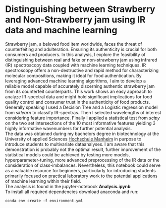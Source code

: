 # Distinguishing between Strawberry and Non-Strawberry jam using IR data and machine learning

Strawberry jam, a beloved food item worldwide, faces the threat of counterfeiting and adulteration. Ensuring its authenticity is crucial for both consumers and producers. In this analysis, I explore the feasibility of distinguishing between real and fake or non-strawberry jam using infrared (IR) spectroscopy data coupled with machine learning techniques. IR spectroscopy offers a non-destructive and rapid method for characterizing molecular compositions, making it ideal for food authentication. By leveraging advanced machine learning algorithms, I aim to develop a reliable model capable of accurately discerning authentic strawberry jam from its counterfeit counterparts. This work shows an easy approach to analyze IR-spectral data and might hold significant implications for food quality control and consumer trust in the authenticity of food products.  
Generally speaking I used a Decision Tree and a Logistic regression model from *sklearn* to classify IR-spectras. Then I selected wavelengths of interest considering feature importance. Finally I applied a statistical test from *scipy* on the two set intersections of the 10 most informative features yielding 3 highly informative wavenumbers for further potential analysis.  
The data was obtained during my bachelors degree in biotechnology at the University of applied Sciences [Hochschule Manheim](https://www.hs-mannheim.de/) in purpose to introduce students to multivariate dataanalyses. I am aware that this demonstration is probably not the optimal result, further improvement of the statistical models could be achieved by testing more models, hyperparameter-tuning, more advanced preprocessing of the IR data or the consideration of class-imbalances. Nevertheless, this notebook could serve as a valuable resource for beginners, particularly for introducing students primarily focused on practical laboratory work to the potential applications of machine learning within their field.  
The analysis is found in the jupyter-notebook **Analysis.ipynb**  
To install all required dependencies download anaconda and run: 
```
conda env create -f environment.yml
```
